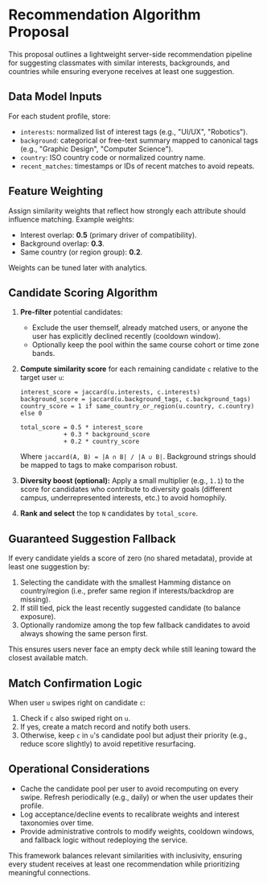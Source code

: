 # Recommendation Algorithm Proposal

This proposal outlines a lightweight server-side recommendation pipeline for
suggesting classmates with similar interests, backgrounds, and countries while
ensuring everyone receives at least one suggestion.

## Data Model Inputs

For each student profile, store:

- `interests`: normalized list of interest tags (e.g., "UI/UX", "Robotics").
- `background`: categorical or free-text summary mapped to canonical tags (e.g.,
  "Graphic Design", "Computer Science").
- `country`: ISO country code or normalized country name.
- `recent_matches`: timestamps or IDs of recent matches to avoid repeats.

## Feature Weighting

Assign similarity weights that reflect how strongly each attribute should
influence matching. Example weights:

- Interest overlap: **0.5** (primary driver of compatibility).
- Background overlap: **0.3**.
- Same country (or region group): **0.2**.

Weights can be tuned later with analytics.

## Candidate Scoring Algorithm

1. **Pre-filter** potential candidates:
   - Exclude the user themself, already matched users, or anyone the user has
     explicitly declined recently (cooldown window).
   - Optionally keep the pool within the same course cohort or time zone bands.

2. **Compute similarity score** for each remaining candidate `c` relative to the
   target user `u`:

   ```pseudo
   interest_score = jaccard(u.interests, c.interests)
   background_score = jaccard(u.background_tags, c.background_tags)
   country_score = 1 if same_country_or_region(u.country, c.country) else 0

   total_score = 0.5 * interest_score
               + 0.3 * background_score
               + 0.2 * country_score
   ```

   Where `jaccard(A, B) = |A ∩ B| / |A ∪ B|`. Background strings should be mapped
   to tags to make comparison robust.

3. **Diversity boost (optional):** Apply a small multiplier (e.g., `1.1`) to the
   score for candidates who contribute to diversity goals (different campus,
   underrepresented interests, etc.) to avoid homophily.

4. **Rank and select** the top `N` candidates by `total_score`.

## Guaranteed Suggestion Fallback

If every candidate yields a score of zero (no shared metadata), provide at least
one suggestion by:

1. Selecting the candidate with the smallest Hamming distance on country/region
   (i.e., prefer same region if interests/backdrop are missing).
2. If still tied, pick the least recently suggested candidate (to balance
   exposure).
3. Optionally randomize among the top few fallback candidates to avoid always
   showing the same person first.

This ensures users never face an empty deck while still leaning toward the
closest available match.

## Match Confirmation Logic

When user `u` swipes right on candidate `c`:

1. Check if `c` also swiped right on `u`.
2. If yes, create a match record and notify both users.
3. Otherwise, keep `c` in `u`'s candidate pool but adjust their priority (e.g.,
   reduce score slightly) to avoid repetitive resurfacing.

## Operational Considerations

- Cache the candidate pool per user to avoid recomputing on every swipe. Refresh
  periodically (e.g., daily) or when the user updates their profile.
- Log acceptance/decline events to recalibrate weights and interest taxonomies
  over time.
- Provide administrative controls to modify weights, cooldown windows, and
  fallback logic without redeploying the service.

This framework balances relevant similarities with inclusivity, ensuring every
student receives at least one recommendation while prioritizing meaningful
connections.

